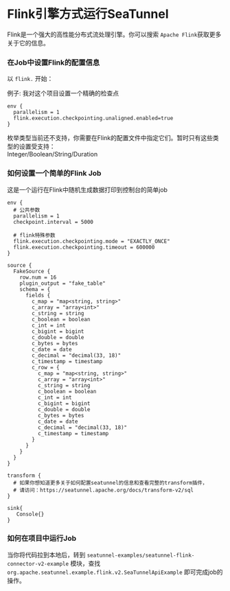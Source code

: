 # Flink引擎方式运行SeaTunnel

Flink是一个强大的高性能分布式流处理引擎。你可以搜索 `Apache Flink`获取更多关于它的信息。

### 在Job中设置Flink的配置信息

以 `flink.` 开始：

例子: 我对这个项目设置一个精确的检查点

```
env {
  parallelism = 1  
  flink.execution.checkpointing.unaligned.enabled=true
}
```

枚举类型当前还不支持，你需要在Flink的配置文件中指定它们。暂时只有这些类型的设置受支持：<br/>
Integer/Boolean/String/Duration

### 如何设置一个简单的Flink Job

这是一个运行在Flink中随机生成数据打印到控制台的简单job

```
env {
  # 公共参数
  parallelism = 1
  checkpoint.interval = 5000

  # flink特殊参数
  flink.execution.checkpointing.mode = "EXACTLY_ONCE"
  flink.execution.checkpointing.timeout = 600000
}

source {
  FakeSource {
    row.num = 16
    plugin_output = "fake_table"
    schema = {
      fields {
        c_map = "map<string, string>"
        c_array = "array<int>"
        c_string = string
        c_boolean = boolean
        c_int = int
        c_bigint = bigint
        c_double = double
        c_bytes = bytes
        c_date = date
        c_decimal = "decimal(33, 18)"
        c_timestamp = timestamp
        c_row = {
          c_map = "map<string, string>"
          c_array = "array<int>"
          c_string = string
          c_boolean = boolean
          c_int = int
          c_bigint = bigint
          c_double = double
          c_bytes = bytes
          c_date = date
          c_decimal = "decimal(33, 18)"
          c_timestamp = timestamp
        }
      }
    }
  }
}

transform {
  # 如果你想知道更多关于如何配置seatunnel的信息和查看完整的transform插件，
  # 请访问：https://seatunnel.apache.org/docs/transform-v2/sql
}

sink{
   Console{}   
}
```

### 如何在项目中运行Job

当你将代码拉到本地后，转到 `seatunnel-examples/seatunnel-flink-connector-v2-example` 模块，查找 `org.apache.seatunnel.example.flink.v2.SeaTunnelApiExample` 即可完成job的操作。
